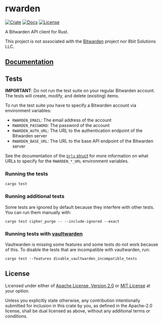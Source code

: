 # rwarden

[![Crate](https://img.shields.io/crates/v/rwarden)](https://crates.io/crates/rwarden)
[![Docs](https://img.shields.io/static/v1?label=docs&message=latest&color=yellow)](https://docs.rs/rwarden)
[![License](https://img.shields.io/crates/l/rwarden)](https://github.com/nn1ks/rwarden#license)

A Bitwarden API client for Rust.

This project is not associated with the [Bitwarden](https://bitwarden.com) project nor 8bit Solutions
LLC.

## [Documentation](https://docs.rs/rwarden)

## Tests

**IMPORTANT**: Do not run the test suite on your regular Bitwarden account. The tests will create,
modify, and delete (existing) items.

To run the test suite you have to specify a Bitwarden account via environment variables:

- `RWARDEN_EMAIL`: The email address of the account
- `RWARDEN_PASSWORD`: The password of the account
- `RWARDEN_AUTH_URL`: The URL to the authentication endpoint of the Bitwarden server
- `RWARDEN_BASE_URL`: The URL to the base API endpoint of the Bitwarden server

See the documentation of the [`Urls` struct] for more information on what URLs to specify for the
`RWARDEN_*_URL` environment variables.

[`Urls` struct]: https://docs.rs/rwarden/*/rwarden/struct.Urls.html

### Running the tests

```
cargo test
```

### Running additional tests

Some tests are ignored by default because they interfere with other tests. You can run them manually
with:

```
cargo test cipher_purge -- --include-ignored --exact
```

### Running tests with [vaultwarden]

[vaultwarden]: https://github.com/dani-garcia/vaultwarden

Vaultwarden is missing some features and some tests do not work because of this. To disable the tests
that are incompatible with vaultwarden, run:

```
cargo test --features disable_vaultwarden_incompatible_tests
```

## License

Licensed under either of [Apache License, Version 2.0] or [MIT License] at your option.

[Apache License, Version 2.0]: https://github.com/nn1ks/rwarden/blob/master/LICENSE-APACHE
[MIT License]: https://github.com/nn1ks/rwarden/blob/master/LICENSE-MIT

Unless you explicitly state otherwise, any contribution intentionally submitted for inclusion in
this crate by you, as defined in the Apache-2.0 license, shall be dual licensed as above, without
any additional terms or conditions.
